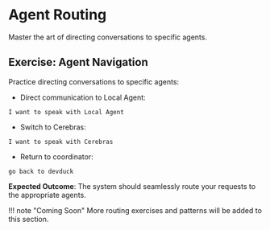 # Agent Routing

Master the art of directing conversations to specific agents.

## Exercise: Agent Navigation

Practice directing conversations to specific agents:

- Direct communication to Local Agent:

```
I want to speak with Local Agent
```

- Switch to Cerebras:

```
I want to speak with Cerebras
```

- Return to coordinator:

```
go back to devduck
```

**Expected Outcome**: The system should seamlessly route your requests to the appropriate agents.

!!! note "Coming Soon"
    More routing exercises and patterns will be added to this section.
